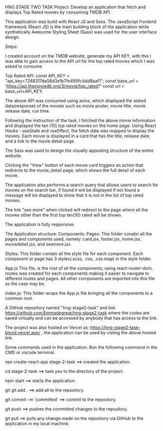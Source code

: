 HNG STAGE TWO TASK
Project: Develop an application that fetch and displays Top Rated movies by consuming TMDB API.

This application was build with React JS and Sass.
The JavaScript frontend framework (React JS) is the main building block of the application while synthetically Awesome Styling Sheet (Sass) was used for the user interface design.

Steps:

I created account on the TMDB website, generate my API KEY, with this I was able to gain access to the API url for the top rated movies which I was asked to consume.

Top Rated API:
const API_KEY = "api_key=7248317da58d3e1b7fe495fc4dd8aaf1";
    const base_url = 'https://api.themoviedb.org/3/movie/top_rated?'
    const url = base_url+API_KEY;

The above API was consumed using axios, which displayed the stated data(response) of the movies such as movie poster, movie title, movie release date, run time.

Following the instruction of the task, I fetched the above movie information and displayed the ten (10) top rated movies on the home page.
Using React Hooks - useState and useEffect, the fetch data was mapped to display the movies.
Each movie is displayed in a card that has the title, release date, and a link to the movie detail page.

The Sass was used to design the visually appealing structure of the entire website.

Clicking the "View" button of each movie card triggers an action that redirects to the movie_detail page, which shows the full detail of each movie.

The application also performs a search query that allows users to search for movies on the search bar, if found it will be displayed if not found a message will be displayed to show that it is not in the list of top rated movies.

The link "see more" when clicked will redirect to the page where all the movies other than the first top ten(10) rated will be shown.

The application is fully responsive.

The Application structure:
Components:
Pages: This folder conatin all the pages and components used, namely:
card.jsx, footer.jsx, home.jsx, moviedetail.jsx, and seemore.jsx.

Styles:
This folder contain all the style file for each component. Each component or page has 3 styles(.scss, .css, .css.map) in the style folder.

App.js
This file, is the root of all the components, using react-router-dom, routes was created for each components making it easier to navigate to different routes and pages.
All other components are imported into this file as the case may be.

Index.js:
This folder wraps the App.js file bringing all the components to a common root.

A GitHub repository named "hng-stage2-task" and link https://github.com/Emmadegreat/hng-stage2-task where the codes are saved virtually and can be accessed by anybody that has access to the link.

The project was also hosted on Vercel as:
https://hng-stage2-task-blond.vercel.app/
, the application can be used by visting the above hosted link.

Some commands used in the application:
Run the following command in the CMD or vscode terminal.

npx create-react-app stage-2-task ==> created the application.

cd stage-2-task ==> task you to the directory of the project.

npm start ==> starts the application.

git git add . ==> add all to the repository.

git commit -m  'committed' ==> commit to the repository.

git push ==> pushes the committed changes to the repository.

git pull ==> pulls any change made on the repository via GitHub to the application in my local machine.